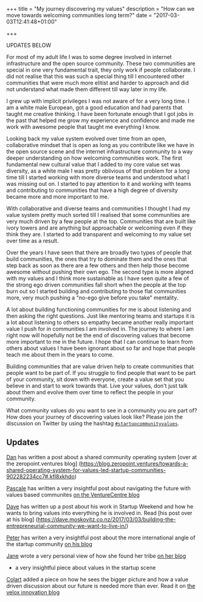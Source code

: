 +++
title = "My journey discovering my values"
description = "How can we move towards welcoming communities long term?"
date = "2017-03-03T12:41:48+01:00"

+++

UPDATES BELOW

For most of my adult life I was to some degree involved in internet
infrastructure and the open source community. These two communities are
special in one very fundamental trait, they only work if people
collaborate. I did not realise that this was such a special thing till
I encountered other communities that were much more elitist and harder to
approach and did not understand what made them different till way later
in my life.

I grew up with implicit privileges I was not aware of for a very long
time. I am a white male European, got a good education and had parents
that taught me creative thinking. I have been fortunate enough that I
got jobs in the past that helped me grow my experience and confidence
and made me work with awesome people that taught me everything I know.

Looking back my value system evolved over time from an open, collaborative
mindset that is open as long as you contribute like we have in the open
source scene and the internet infrastructure community to a way deeper
understanding on how welcoming communities work. The first fundamental
new cultural value that I added to my core value set was diversity,
as a white male I was pretty oblivious of that problem for a long time
till I started working with more diverse teams and understood what I
was missing out on. I started to pay attention to it and working with
teams and contributing to communities that have a high degree of
diversity became more and more important to me.

With collaborative and diverse teams and communities I thought I had my
value system pretty much sorted till I realised that some communities
are very much driven by a few people at the top. Communities that
are built like ivory towers and are anything but approachable or
welcoming even if they think they are. I started to add transparent
and welcoming to my value set over time as a result.

Over the years I have seen that there are broadly two types of people
that build communities, the ones that try to dominate them and the ones
that step back as soon as there are a few others and then help those
become awesome without pushing their own ego. The second type is more
aligned with my values  and I think more sustainable as I have seen
quite a few of the strong ego driven communities fall short when the
people at the top burn out so I started building and contributing to
those flat communities more, very much pushing a "no-ego give before you
take" mentality.

A lot about building functioning communities for me is about listening
and then asking the right questions. Just like mentoring teams and
startups it is a lot about listening to others so empathy became another
really important value I push for in communities I am involved in.
The journey to where I am right now will hopefully not be the end of
discovering values that become more important to me in the future. I
hope that I can continue to learn from others about values I have been
ignorant about so far and hope that people teach me about them in the
years to come.

Building communities that are value driven help to create communities
that people want to be part of. If you struggle to find people that want
to be part of your community, sit down with everyone, create a value set
that you believe in and start to work towards that. Live your values,
don't just talk about them and evolve them over time to reflect the
people in your community.

What community values do you want to see in a community you are part of?
How does your journey of discovering values look like? Please join the
discussion on Twitter by using the hashtag [`#startupcommunityvalues`](https://twitter.com/hashtag/startupcommunityvalues).

Updates
-------

[Dan](https://twitter.com/leancto) has written a post about a shared
community operating system [over at the zeropoint.ventures blog]
(https://blog.zeropoint.ventures/towards-a-shared-operating-system-for-values-led-startup-communities-902282234cc7#.kfl8xkhdo)

[Pascale](https://twitter.com/phpnz) has written a very insightful post
about navigating the future with values based communites [on the
VentureCentre blog](http://venturecentre.co.nz/blog/item/183-navigating-our-future)

[Dave](https://twitter.com/davemosk) has written up a post about his
work in Startup Weekend and how he wants to bring values into everything
he is involved in. Read [his post over at his blog]
(https://dave.moskovitz.co.nz/2017/03/03/building-the-entrepreneurial-community-we-want-to-live-in/)

[Peter](https://twitter.com/PeterJThomson) has writen a very insightful
post about the more international angle of the startup community [on his
blog](http://www.peterjthomson.com/2019/03/international-startup-community-values/)

[Jane](https://twitter.com/JaneTHoye) wrote a very personal view of how she found her tribe [on her
blog](https://medium.com/@JaneTHoye/my-quest-to-find-my-startup-tribe-2c3896592d8#.crnvobm88)
- a very insightful piece about values in the startup scene

[Colart](https://twitter.com/colart) added a piece on how he sees the bigger picture and how a
value driven discussion about our future is needed more than ever. Read
it on [the velox innovation blog](http://veloxinnovation.com/news-and-insights/2017/3/5/accelerating-futures)
